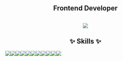 <div align="center">
  
##  Frontend Developer
<br />

<img src="https://blogfiles.pstatic.net/MjAyMDA3MDFfMTE1/MDAxNTkzNTMzOTg4MzUy.zsD2QdDIzRuJ6GQB_IBxVl_FfmU_SDITLF72kVMOOg0g.DQJjAgcbLjRsaGl36ZtbVZs5sCUlNvaXBRLViDn_x_4g.GIF.hjin170/IMG_5350.GIF" />

## :sparkles: Skills :sparkles:
<div style="display: flex">
<img src="https://img.shields.io/badge/React-61DAFB?style=flat-square&logo=React&logoColor=white" />
<img src="https://img.shields.io/badge/ReactNative-61DAFB?style=flat-square&logo=React&logoColor=white" />
<img src="https://img.shields.io/badge/Next-000000?style=flat-square&logo=nextdotjs&logoColor=white" />
  <br />
<img src="https://img.shields.io/badge/Javascript-F7DF1E?style=flat-square&logo=javascript&logoColor=white" />
<img src="https://img.shields.io/badge/Typescript-3178C6?style=flat-square&logo=typescript&logoColor=white" />
  <br />
  <img src="https://img.shields.io/badge/Tailwindcss-06B6D4?style=flat-square&logo=tailwindcss&logoColor=white" />
  <img src="https://img.shields.io/badge/StyledComponents-DB7093?style=flat-square&logo=styledcomponents&logoColor=white" />
 <img src="https://img.shields.io/badge/ReactQuery-FF4154?style=flat-square&logo=ReactQuery&logoColor=white" />
<br />
<img src="https://img.shields.io/badge/ReduxToolkit-764ABC?style=flat-square&logo=redux&logoColor=white" />
<img src="https://img.shields.io/badge/Recoil-3578E5?style=flat-square&logo=recoil&logoColor=white" />
<img src="https://img.shields.io/badge/Zustand-FFDA44?style=flat-square" />
    <br />

</div>
  
</div>





